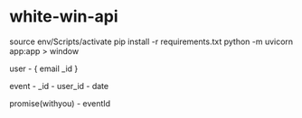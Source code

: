 # white-win-api

source env/Scripts/activate
pip install -r requirements.txt
python -m uvicorn app:app > window

user - {
email
\_id
}

event - \_id - user_id - date

promise(withyou) - eventId
